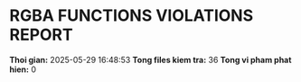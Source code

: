 ﻿# RGBA FUNCTIONS VIOLATIONS REPORT

**Thoi gian:** 2025-05-29 16:48:53
**Tong files kiem tra:** 36
**Tong vi pham phat hien:** 0


